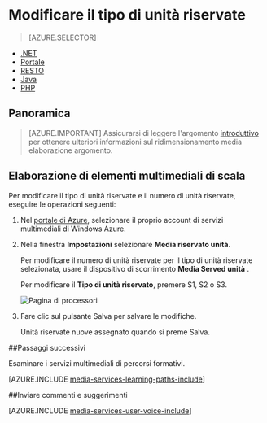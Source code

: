 <properties
    pageTitle=" Ridimensionare l'elaborazione di elementi multimediali tramite il portale di Azure | Microsoft Azure"
    description="In questa esercitazione sono illustrati i passaggi dell'elaborazione scala Media tramite il portale di Azure."
    services="media-services"
    documentationCenter=""
    authors="Juliako"
    manager="erikre"
    editor=""/>

<tags
    ms.service="media-services"
    ms.workload="media"
    ms.tgt_pltfrm="na"
    ms.devlang="na"
    ms.topic="article"
    ms.date="10/24/2016"
    ms.author="juliako"/>

# <a name="change-the-reserved-unit-type"></a>Modificare il tipo di unità riservate

> [AZURE.SELECTOR]
- [.NET](media-services-dotnet-encoding-units.md)
- [Portale](media-services-portal-scale-media-processing.md)
- [RESTO](https://msdn.microsoft.com/library/azure/dn859236.aspx)
- [Java](https://github.com/southworkscom/azure-sdk-for-media-services-java-samples)
- [PHP](https://github.com/Azure/azure-sdk-for-php/tree/master/examples/MediaServices)

## <a name="overview"></a>Panoramica

>[AZURE.IMPORTANT] Assicurarsi di leggere l'argomento [introduttivo](media-services-scale-media-processing-overview.md) per ottenere ulteriori informazioni sul ridimensionamento media elaborazione argomento.

## <a name="scale-media-processing"></a>Elaborazione di elementi multimediali di scala

Per modificare il tipo di unità riservate e il numero di unità riservate, eseguire le operazioni seguenti:

1. Nel [portale di Azure](https://portal.azure.com/), selezionare il proprio account di servizi multimediali di Windows Azure.

2. Nella finestra **Impostazioni** selezionare **Media riservato unità**.

    Per modificare il numero di unità riservate per il tipo di unità riservate selezionata, usare il dispositivo di scorrimento **Media Served unità** .

    Per modificare il **Tipo di unità riservato**, premere S1, S2 o S3.

    ![Pagina di processori](./media/media-services-portal-scale-media-processing/media-services-scale-media-processing.png)

3. Fare clic sul pulsante Salva per salvare le modifiche.

    Unità riservate nuove assegnato quando si preme Salva.

##<a name="next-steps"></a>Passaggi successivi

Esaminare i servizi multimediali di percorsi formativi.

[AZURE.INCLUDE [media-services-learning-paths-include](../../includes/media-services-learning-paths-include.md)]

##<a name="provide-feedback"></a>Inviare commenti e suggerimenti

[AZURE.INCLUDE [media-services-user-voice-include](../../includes/media-services-user-voice-include.md)]


